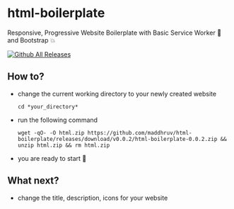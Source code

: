 # html-boilerplate
Responsive, Progressive Website Boilerplate with Basic Service Worker :dizzy: and Bootstrap :boom:

[![Github All Releases](https://img.shields.io/github/downloads/atom/atom/total.svg)](https://github.com/maddhruv/html-boilerplate/releases)

## How to?
- change the current working directory to your newly created website

  `cd *your_directory*`
- run the following command

  `wget -qO- -O html.zip https://github.com/maddhruv/html-boilerplate/releases/download/v0.0.2/html-boilerplate-0.0.2.zip && unzip html.zip && rm html.zip`
- you are ready to start :tada:

## What next?
- change the title, description, icons for your website
